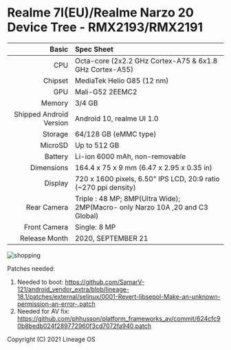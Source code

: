 
Realme 7I(EU)/Realme Narzo 20 Device Tree - RMX2193/RMX2191
================================================================


Basic   | Spec Sheet
-------:|:-------------------------
CPU     | Octa-core (2x2.2 GHz Cortex-A75 & 6x1.8 GHz Cortex-A55)
Chipset | MediaTek Helio G85 (12 nm)
GPU     | Mali-G52 2EEMC2
Memory  | 3/4 GB
Shipped Android Version | Android 10, realme UI 1.0 
Storage | 64/128 GB (eMMC type)
MicroSD | Up to 512 GB 
Battery | Li-ion 6000 mAh, non-removable
Dimensions | 164.4 x 75 x 9 mm (6.47 x 2.95 x 0.35 in)
Display | 720 x 1600 pixels, 6.50" IPS LCD, 20:9 ratio (~270 ppi density)
Rear Camera  | Triple : 48 MP; 8MP(Ultra Wide); 2MP(Macro- only Narzo 10A ,20 and C3 Global)
Front Camera | Single: 8 MP
Release Month | 2020, SEPTEMBER 21


![shopping](https://user-images.githubusercontent.com/64322146/139810710-9dd3573a-ff71-4d24-8c87-40a96d9da917.jpg)


Patches needed:

1. Needed to boot: https://github.com/SamarV-121/android_vendor_extra/blob/lineage-18.1/patches/external/selinux/0001-Revert-libsepol-Make-an-unknown-permission-an-error-.patch
2. Needed for AV fix: https://github.com/phhusson/platform_frameworks_av/commit/624cfc90b8bedb024f289772960f3cd7072fa940.patch

Copyright (C) 2021 Lineage OS
